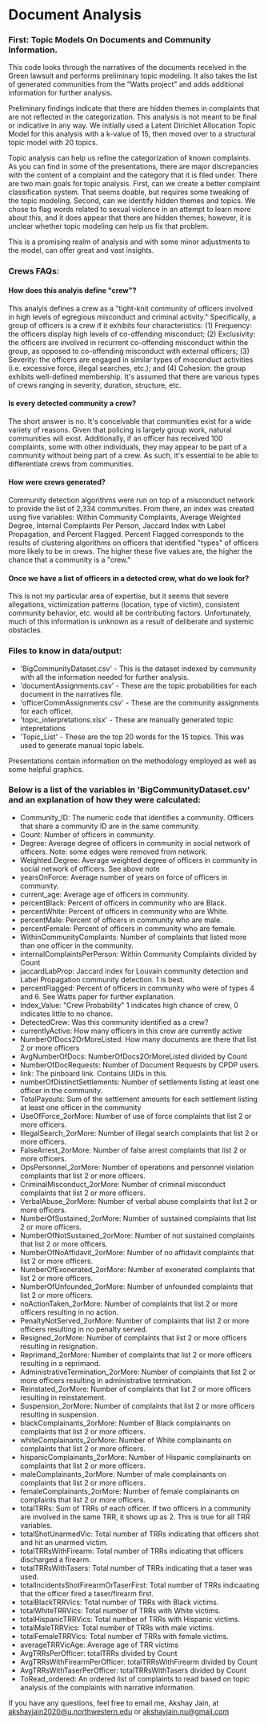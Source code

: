 # Document Analysis

### First: Topic Models On Documents and Community Information.

This code looks through the narratives of the documents received in the Green lawsuit and performs preliminary topic modeling. It also takes the list of generated communities from the "Watts project" and adds additional information for further analysis.

Preliminary findings indicate that there are hidden themes in complaints that are not reflected in the categorization. This analysis is not meant to be final or indicative in any way. We initially used a Latent Dirichlet Allocation Topic Model for this analysis with a k-value of 15, then moved over to a structural topic model with 20 topics. 

Topic analysis can help us refine the categorization of known complaints. As you can find in some of the presentations, there are major discrepancies with the content of a complaint and the category that it is filed under. There are two main goals for topic analysis. First, can we create a better complaint classification system. That seems doable, but requires some tweaking of the topic modeling. Second, can we identify hidden themes and topics. We chose to flag words related to sexual violence in an attempt to learn more about this, and it does appear that there are hidden themes; however, it is unclear whether topic modeling can help us fix that problem.

This is a promising realm of analysis and with some minor adjustments to the model, can offer great and vast insights.


### Crews FAQs: 

#### How does this analyis define "crew"?
This analyis defines a crew as a "tight-knit community of officers involved in high levels of egregious misconduct and criminal activity." Specifically, a group of officers is a crew if it exhibits four characteristics: (1) Frequency: the officers display high levels of co-offending misconduct; (2) Exclusivity: the officers are involved in recurrent co-offending misconduct within the group, as opposed to co-offending misconduct with external officers; (3) Severity: the officers are engaged in similar types of misconduct activities (i.e. excessive force, illegal searches, etc.); and (4) Cohesion: the group exhibits well-defined membership. It's assumed that there are various types of crews ranging in severity, duration, structure, etc. 

#### Is every detected community a crew?
The short answer is no. It's conceivable that communities exist for a wide variety of reasons. Given that policing is largely group work, natural communities will exist. Additionally, if an officer has received 100 complaints, some with other individuals, they may appear to be part of a community without being part of a crew. As such, it's essential to be able to differentiate crews from communities.

#### How were crews generated?
Community detection algorithms were run on top of a misconduct network to provide the list of 2,334 communities. From there, an index was created using five variables: Within Community Complaints, Average Weighted Degree, Internal Complaints Per Person, Jaccard Index with Label Propagation, and Percent Flagged. Percent Flagged corresponds to the results of clustering algorithms on officers that identified "types" of officers more likely to be in crews. The higher these five values are, the higher the chance that a community is a "crew."

#### Once we have a list of officers in a detected crew, what do we look for?
This is not my particular area of expertise, but it seems that severe allegations, victimization patterns (location, type of victim), consistent community behavior, etc. would all be contributing factors. Unfortunately, much of this information is unknown as a result of deliberate and systemic obstacles.

### Files to know in data/output:
* 'BigCommunityDataset.csv' - This is the dataset indexed by community with all the information needed for further analysis.
* 'documentAssignments.csv' - These are the topic probabilities for each document in the narratives file.
* 'officerCommAssignments.csv' - These are the community assignments for each officer.
* 'topic_interpretations.xlsx' - These are manually generated topic intepretations
* 'Topic_List' - These are the top 20 words for the 15 topics. This was used to generate manual topic labels.

Presentations contain information on the methodology employed as well as some helpful graphics.

### Below is a list of the variables in 'BigCommunityDataset.csv' and an explanation of how they were calculated:

* Community_ID: The numeric code that identifies a community. Officers that share a community ID are in the same community. 
* Count: Number of officers in community.
* Degree: Average degree of officers in community in social network of officers. Note: some edges were removed from network.
* Weighted.Degree: Average weighted degree of officers in community in social network of officers. See above note
* yearsOnForce: Average number of years on force of officers in community.
* current_age: Average age of officers in community.
* percentBlack: Percent of officers in community who are Black.
* percentWhite: Percent of officers in community who are White.
* percentMale: Percent of officers in community who are male.
* percentFemale: Percent of officers in community who are female.
* WithinCommunityComplaints: Number of complaints that listed more than one officer in the community.
* internalComplaintsPerPerson: Within Community Complaints divided by Count
* jaccardLabProp: Jaccard index for Louvain community detection and Label Propagation community detection. 1 is best.
* percentFlagged: Percent of officers in community who were of types 4 and 6. See Watts paper for further explanation.
* Index_Value: "Crew Probability" 1 indicates high chance of crew, 0 indicates little to no chance.
* DetectedCrew: Was this community identified as a crew?
* currentlyActive: How many officers in this crew are currently active
* NumberOfDocs2OrMoreListed: How many documents are there that list 2 or more officers
* AvgNumberOfDocs: NumberOfDocs2OrMoreListed divided by Count
* NumberOfDocRequests: Number of Document Requests by CPDP users.
* link: The pinboard link. Contains UIDs in this.
* numberOfDistinctSettlements: Number of settlements listing at least one officer in the community.
* TotalPayouts: Sum of the settlement amounts for each settlement listing at least one officer in the community
* UseOfForce_2orMore: Number of use of force complaints that list 2 or more officers.
* IllegalSearch_2orMore: Number of illegal search complaints that list 2 or more officers.
* FalseArrest_2orMore: Number of false arrest complaints that list 2 or more officers.
* OpsPersonnel_2orMore: Number of operations and personnel violation complaints that list 2 or more officers.
* CriminalMisconduct_2orMore: Number of criminal misconduct complaints that list 2 or more officers.
* VerbalAbuse_2orMore: Number of verbal abuse complaints that list 2 or more officers.
* NumberOfSustained_2orMore: Number of sustained complaints that list 2 or more officers.
* NumberOfNotSustained_2orMore: Number of not sustained complaints that list 2 or more officers.
* NumberOfNoAffidavit_2orMore: Number of no affidavit complaints that list 2 or more officers.
* NumberOfExonerated_2orMore: Number of exonerated complaints that list 2 or more officers.
* NumberOfUnfounded_2orMore: Number of unfounded complaints that list 2 or more officers.
* noActionTaken_2orMore: Number of complaints that list 2 or more officers resulting in no action.
* PenaltyNotServed_2orMore: Number of complaints that list 2 or more officers resulting in no penalty served.
* Resigned_2orMore: Number of complaints that list 2 or more officers resulting in resignation.
* Reprimand_2orMore: Number of complaints that list 2 or more officers resulting in a reprimand.
* AdministrativeTermination_2orMore: Number of complaints that list 2 or more officers resulting in administrative termination.
* Reinstated_2orMore: Number of complaints that list 2 or more officers resulting in reinstatement.
* Suspension_2orMore: Number of complaints that list 2 or more officers resulting in suspension.
* blackComplainants_2orMore: Number of Black complainants on complaints that list 2 or more officers.
* whiteComplainants_2orMore: Number of White complainants on complaints that list 2 or more officers.
* hispanicComplainants_2orMore: Number of Hispanic complainants on complaints that list 2 or more officers.
* maleComplainants_2orMore: Number of male complainants on complaints that list 2 or more officers.
* femaleComplainants_2orMore: Number of female complainants on complaints that list 2 or more officers.
* totalTRRs: Sum of TRRs of each officer. If two officers in a community are involved in the same TRR, it shows up as 2. This is true for all TRR variables.
* totalShotUnarmedVic: Total number of TRRs indicating that officers shot and hit an unarmed victim.
* totalTRRsWithFirearm: Total number of TRRs indicating that officers discharged a firearm.
* totalTRRsWithTasers: Total number of TRRs indicating that a taser was used.
* totalIncidentsShotFirearmOrTaserFirst: Total number of TRRs indicaating that the officer fired a taser/firearm first.
* totalBlackTRRVics: Total number of TRRs with Black victims.
* totalWhiteTRRVics: Total number of TRRs with White victims.
* totalHispanicTRRVics: Total number of TRRs with Hispanic victims.
* totalMaleTRRVics: Total number of TRRs with male victims.
* totalFemaleTRRVics: Total number of TRRs with female victims.
* averageTRRVicAge: Average age of TRR victims
* AvgTRRsPerOfficer: totalTRRs divided by Count
* AvgTRRsWithFirearmPerOfficer: totalTRRsWithFirearm divided by Count
* AvgTRRsWithTaserPerOfficer: totalTRRsWithTasers divided by Count
* ToRead_ordered: An ordered list of complaints to read based on topic analysis of the complaints with narrative information.

If you have any questions, feel free to email me, Akshay Jain, at akshayjain2020@u.northwestern.edu or akshayjain.nu@gmail.com
